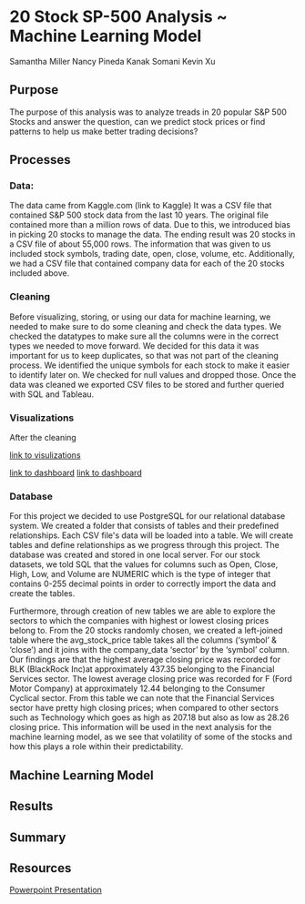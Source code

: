 # 20 Stock SP-500 Analysis ~ Machine Learning Model

Samantha Miller 
Nancy Pineda
Kanak Somani
Kevin Xu

## Purpose
The purpose of this analysis was to analyze treads in 20 popular S&P 500 Stocks and answer the question, can we predict stock prices or find patterns to help us make better trading decisions?

## Processes

### Data:
The data came from Kaggle.com (link to Kaggle)
It was a CSV file that contained S&P 500 stock data from the last 10 years. The original file contained more than a million rows of data. Due to this, we introduced bias in picking 20 stocks to manage the data. 
The ending result was 20 stocks in a CSV file of about 55,000 rows. The information that was given to us included stock symbols, trading date, open, close, volume, etc.
Additionally, we had a CSV file that contained company data for each of the 20 stocks included above.

### Cleaning

Before visualizing, storing, or using our data for machine learning, we needed to make sure to do some cleaning and check the data types. 
We checked the datatypes to make sure all the columns were in the correct types we needed to move forward. We decided for this data it was important for us to keep duplicates, so that was not part of the cleaning process.
We identified the unique symbols for each stock to make it easier to identify later on. We checked for null values and dropped those. Once the data was cleaned we exported CSV files to be stored and further queried with SQL and Tableau. 

### Visualizations
After the cleaning 

[link to visulizations](https://public.tableau.com/app/profile/zixuan.xu)

[link to dashboard](https://public.tableau.com/views/Dashboard_16747067831160/Dashboard1?:language=en-GB&publish=yes&:display_count=n&:origin=viz_share_link)
[link to dashboard](https://public.tableau.com/views/Dashboard2_16751379538680/Dashboard2?:language=en-US&:display_count=n&:origin=viz_share_link)

### Database

For this project we decided to use PostgreSQL for our relational database system. We created a folder that consists of tables and their predefined relationships. 
Each CSV file's data will be loaded into a table. We will create tables and define relationships as we progress through this project. The database was created and stored in one local server.
For our stock datasets, we told SQL that the values for columns such as Open, Close, High, Low, and Volume are NUMERIC which is the type of integer that contains 0-255 decimal points in order to correctly import the data and create the tables.

Furthermore, through creation of new tables we are able to explore the sectors to which the companies with highest or lowest closing prices belong to. From the 20 stocks randomly chosen, we created a left-joined table where the avg_stock_price table takes all the columns (‘symbol’ & ‘close’) and it joins with the company_data ‘sector’  by the ‘symbol’ column. Our findings are that the highest average closing price was recorded for BLK (BlackRock Inc)at approximately 437.35 belonging to the Financial Services sector. The lowest average closing price was recorded for  F (Ford Motor Company) at  approximately 12.44 belonging to the Consumer Cyclical sector. From this table we can note that the Financial Services sector have pretty high closing prices; when compared to other sectors such as Technology which goes as high as 207.18 but also as low as 28.26 closing price. This information will be used in the next analysis for the machine learning model, as we see that volatility of some of the stocks and how this plays a role within their predictability.

## Machine Learning Model

## Results

## Summary

## Resources

[Powerpoint Presentation](https://docs.google.com/presentation/d/11K56YoS6SCqYIbejt64Zi2piEE9Fm_RQcmFz4qk4gsA/edit?usp=sharing)
